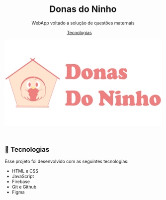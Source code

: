<h1 align="center"> Donas do Ninho </h1>

<p align="center">
WebApp voltado a solução de questões maternais <br/>
</p>

<p align="center">
  <a href="#-tecnologias">Tecnologias</a>&nbsp;&nbsp;&nbsp;&nbsp;&nbsp;&nbsp;
</p>

<p align="center">
  <img alt="License" src="./img/logoDonasDoNinho.svg">
</p>

<br>

## 🚀 Tecnologias

Esse projeto foi desenvolvido com as seguintes tecnologias:

- HTML e CSS
- JavaScript
- Firebase
- Git e Github
- Figma
